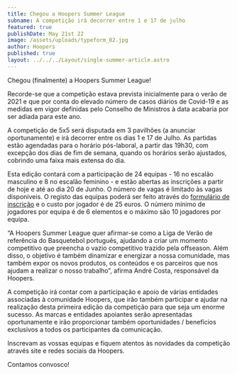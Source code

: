 ```yaml
---
title: Chegou a Hoopers Summer League
subname: A competição irá decorrer entre 1 e 17 de julho
featured: true
publishDate: May 21st 22
image: /assets/uploads/typeform_02.jpg
author: Hoopers
published: true
layout: ../../../Layout/single-summer-article.astro
---
```


<!--StartFragment-->

Chegou (finalmente) a Hoopers Summer League!

Recorde-se que a competição estava prevista inicialmente para o verão de 2021 e que por conta do elevado número de casos diários de Covid-19 e as medidas em vigor definidas pelo Conselho de Ministros à data acabaria por ser adiada para este ano.

A competição de 5x5 será disputada em 3 pavilhões (a anunciar oportunamente) e irá decorrer entre os dias 1 e 17 de Julho. As partidas estão agendadas para o horário pós-laboral, a partir das 19h30, com excepção dos dias de fim de semana, quando os horários serão ajustados, cobrindo uma faixa mais extensa do dia.

Esta edição contará com a participação de 24 equipas - 16 no escalão masculino e 8 no escalão feminino - e estão abertas as inscrições a partir de hoje e até ao dia 20 de Junho. O número de vagas é limitado às vagas disponíveis. O registo das equipas poderá ser feito através do [formulário de inscrição](https://form.typeform.com/to/NTWY2KVm) e o custo por jogador é de 25 euros. O número mínimo de jogadores por equipa é de 6 elementos e o máximo são 10 jogadores por equipa.

“A Hoopers Summer League quer afirmar-se como a Liga de Verão de referência do Basquetebol português, ajudando a criar um momento competitivo que preencha o vazio competitivo trazido pela offseason. Além disso, o objetivo é também dinamizar e energizar a nossa comunidade, mas também expor os novos produtos, os conteúdos e os parceiros que nos ajudam a realizar o nosso trabalho”, afirma André Costa, responsável da Hoopers.

A competição irá contar com a participação e apoio de várias entidades associadas à comunidade Hoopers, que irão também participar e ajudar na realização desta primeira edição da competição para que seja um enorme sucesso. As marcas e entidades apoiantes serão apresentadas oportunamente e irão proporcionar também oportunidades / benefícios exclusivos a todos os participantes da comunicação.

Inscrevam as vossas equipas e fiquem atentos às novidades da competição através site e redes sociais da Hoopers.

Contamos convosco!

<!--EndFragment-->
